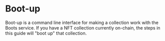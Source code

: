 # Boot-up

Boot-up is a command line interface for making a collection work with the Boots service. If you have a NFT collection currently on-chain, the steps in this guide will "boot up" that collection.
